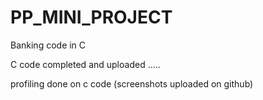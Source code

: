 # PP_MINI_PROJECT

Banking code in C

C code completed and uploaded .....

profiling done on c code
(screenshots uploaded on github)
